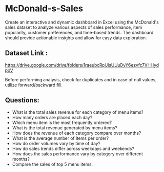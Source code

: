 # McDonald-s-Sales

Create an interactive and dynamic dashboard in Excel using the McDonald's sales dataset to analyze various aspects of sales performance, item popularity, customer preferences, and time-based trends. The dashboard should provide actionable insights and allow for easy data exploration.

## Dataset Link : 
https://drive.google.com/drive/folders/1raeubcRpUisUUuDyY6ezvfc7VHHydpoV

Before performing analysis, check for duplicates and in case of null values, utilize forward/backward fill.

## Questions:

* What is the total sales revenue for each category of menu items?
* How many orders are placed each day?
* Which menu item is the most frequently ordered?
* What is the total revenue generated by menu items?
* How does the revenue of each category compare over months?
* What is the average number of items per order?
* How do order volumes vary by time of day?
* How do sales trends differ across weekdays and weekends?
* How does the sales performance vary by category over different months?
* Compare the sales of top 5 menu items.
